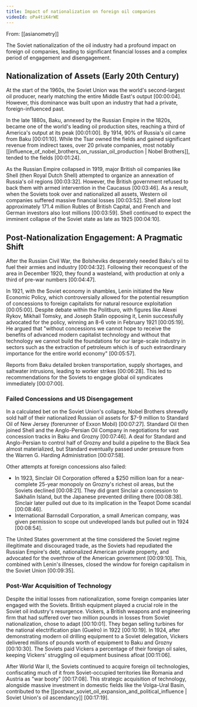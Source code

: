 ```yaml
---
title: Impact of nationalization on foreign oil companies
videoId: oPa4tiK4rWE
---
```


From: [[asianometry]] <br/> 

The Soviet nationalization of the oil industry had a profound impact on foreign oil companies, leading to significant financial losses and a complex period of engagement and disengagement.

## Nationalization of Assets (Early 20th Century)

At the start of the 1960s, the Soviet Union was the world's second-largest oil producer, nearly matching the entire Middle East's output <a class="yt-timestamp" data-t="00:00:04">[00:00:04]</a>. However, this dominance was built upon an industry that had a private, foreign-influenced past.

In the late 1880s, Baku, annexed by the Russian Empire in the 1820s, became one of the world's leading oil production sites, reaching a third of America's output at its peak <a class="yt-timestamp" data-t="00:01:00">[00:01:00]</a>. By 1914, 90% of Russia's oil came from Baku <a class="yt-timestamp" data-t="00:01:10">[00:01:10]</a>. While the Tsar owned the fields and gained significant revenue from indirect taxes, over 20 private companies, most notably [[influence_of_nobel_brothers_on_russian_oil_production | Nobel Brothers]], tended to the fields <a class="yt-timestamp" data-t="00:01:24">[00:01:24]</a>.

As the Russian Empire collapsed in 1919, major British oil companies like Shell (then Royal Dutch Shell) attempted to organize an annexation of Russia's oil regions <a class="yt-timestamp" data-t="00:03:32">[00:03:32]</a>. However, the British government refused to back them with armed intervention in the Caucasus <a class="yt-timestamp" data-t="00:03:46">[00:03:46]</a>. As a result, when the Soviets took over and nationalized all assets, Western oil companies suffered massive financial losses <a class="yt-timestamp" data-t="00:03:52">[00:03:52]</a>. Shell alone lost approximately 171.4 million Rubles of British Capital, and French and German investors also lost millions <a class="yt-timestamp" data-t="00:03:59">[00:03:59]</a>. Shell continued to expect the imminent collapse of the Soviet state as late as 1925 <a class="yt-timestamp" data-t="00:04:10">[00:04:10]</a>.

## Post-Nationalization Engagement: A Pragmatic Shift

After the Russian Civil War, the Bolsheviks desperately needed Baku's oil to fuel their armies and industry <a class="yt-timestamp" data-t="00:04:32">[00:04:32]</a>. Following their reconquest of the area in December 1920, they found a wasteland, with production at only a third of pre-war numbers <a class="yt-timestamp" data-t="00:04:47">[00:04:47]</a>.

In 1921, with the Soviet economy in shambles, Lenin initiated the New Economic Policy, which controversially allowed for the potential resumption of concessions to foreign capitalists for natural resource exploitation <a class="yt-timestamp" data-t="00:05:00">[00:05:00]</a>. Despite debate within the Politburo, with figures like Alexei Rykov, Mikhail Tomsky, and Joseph Stalin opposing it, Lenin successfully advocated for the policy, winning an 8-6 vote in February 1921 <a class="yt-timestamp" data-t="00:05:19">[00:05:19]</a>. He argued that "without concessions we cannot hope to receive the benefits of advanced modern capitalist technology and without that technology we cannot build the foundations for our large-scale industry in sectors such as the extraction of petroleum which is of such extraordinary importance for the entire world economy" <a class="yt-timestamp" data-t="00:05:57">[00:05:57]</a>.

Reports from Baku detailed broken transportation, supply shortages, and saltwater intrusions, leading to worker strikes <a class="yt-timestamp" data-t="00:06:28">[00:06:28]</a>. This led to recommendations for the Soviets to engage global oil syndicates immediately <a class="yt-timestamp" data-t="00:07:00">[00:07:00]</a>.

### Failed Concessions and US Disengagement

In a calculated bet on the Soviet Union's collapse, Nobel Brothers shrewdly sold half of their nationalized Russian oil assets for $7-9 million to Standard Oil of New Jersey (forerunner of Exxon Mobil) <a class="yt-timestamp" data-t="00:07:27">[00:07:27]</a>. Standard Oil then joined Shell and the Anglo-Persian Oil Company in negotiations for vast concession tracks in Baku and Grozny <a class="yt-timestamp" data-t="00:07:46">[00:07:46]</a>. A deal for Standard and Anglo-Persian to control half of Grozny and build a pipeline to the Black Sea almost materialized, but Standard eventually passed under pressure from the Warren G. Harding Administration <a class="yt-timestamp" data-t="00:07:58">[00:07:58]</a>.

Other attempts at foreign concessions also failed:
*   In 1923, Sinclair Oil Corporation offered a $250 million loan for a near-complete 25-year monopoly on Grozny's richest oil areas, but the Soviets declined <a class="yt-timestamp" data-t="00:08:21">[00:08:21]</a>. They did grant Sinclair a concession to Sakhalin Island, but the Japanese prevented drilling there <a class="yt-timestamp" data-t="00:08:38">[00:08:38]</a>. Sinclair later pulled out due to its implication in the Teapot Dome scandal <a class="yt-timestamp" data-t="00:08:46">[00:08:46]</a>.
*   International Barnsdall Corporation, a small American company, was given permission to scope out undeveloped lands but pulled out in 1924 <a class="yt-timestamp" data-t="00:08:54">[00:08:54]</a>.

The United States government at the time considered the Soviet regime illegitimate and discouraged trade, as the Soviets had repudiated the Russian Empire's debt, nationalized American private property, and advocated for the overthrow of the American government <a class="yt-timestamp" data-t="00:09:10">[00:09:10]</a>. This, combined with Lenin's illnesses, closed the window for foreign capitalism in the Soviet Union <a class="yt-timestamp" data-t="00:09:35">[00:09:35]</a>.

### Post-War Acquisition of Technology

Despite the initial losses from nationalization, some foreign companies later engaged with the Soviets. British equipment played a crucial role in the Soviet oil industry's resurgence. Vickers, a British weapons and engineering firm that had suffered over two million pounds in losses from Soviet nationalization, chose to adapt <a class="yt-timestamp" data-t="00:10:01">[00:10:01]</a>. They began selling turbines for the national electrification plan (Guelro) in 1922 <a class="yt-timestamp" data-t="00:10:19">[00:10:19]</a>. In 1924, after demonstrating modern oil drilling equipment to a Soviet delegation, Vickers delivered millions of pounds worth of equipment to Baku and Grozny <a class="yt-timestamp" data-t="00:10:30">[00:10:30]</a>. The Soviets paid Vickers a percentage of their foreign oil sales, keeping Vickers' struggling oil equipment business afloat <a class="yt-timestamp" data-t="00:11:06">[00:11:06]</a>.

After World War II, the Soviets continued to acquire foreign oil technologies, confiscating much of it from Soviet-occupied territories like Romania and Austria as "war booty" <a class="yt-timestamp" data-t="00:17:08">[00:17:08]</a>. This strategic acquisition of technology, alongside massive investment in domestic fields like the Volga-Ural Basin, contributed to the [[postwar_soviet_oil_expansion_and_political_influence | Soviet Union's oil ascendancy]] <a class="yt-timestamp" data-t="00:17:19">[00:17:19]</a>.